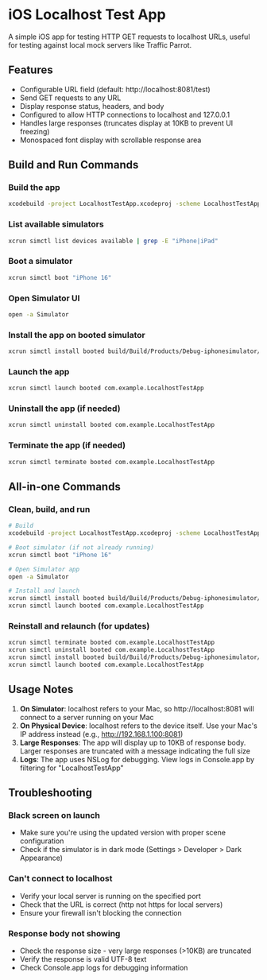 # iOS Localhost Test App

A simple iOS app for testing HTTP GET requests to localhost URLs, useful for testing against local mock servers like Traffic Parrot.

## Features

- Configurable URL field (default: http://localhost:8081/test)
- Send GET requests to any URL
- Display response status, headers, and body
- Configured to allow HTTP connections to localhost and 127.0.0.1
- Handles large responses (truncates display at 10KB to prevent UI freezing)
- Monospaced font display with scrollable response area

## Build and Run Commands

### Build the app
```bash
xcodebuild -project LocalhostTestApp.xcodeproj -scheme LocalhostTestApp -sdk iphonesimulator -configuration Debug build -derivedDataPath build
```

### List available simulators
```bash
xcrun simctl list devices available | grep -E "iPhone|iPad"
```

### Boot a simulator
```bash
xcrun simctl boot "iPhone 16"
```

### Open Simulator UI
```bash
open -a Simulator
```

### Install the app on booted simulator
```bash
xcrun simctl install booted build/Build/Products/Debug-iphonesimulator/LocalhostTestApp.app
```

### Launch the app
```bash
xcrun simctl launch booted com.example.LocalhostTestApp
```

### Uninstall the app (if needed)
```bash
xcrun simctl uninstall booted com.example.LocalhostTestApp
```

### Terminate the app (if needed)
```bash
xcrun simctl terminate booted com.example.LocalhostTestApp
```

## All-in-one Commands

### Clean, build, and run
```bash
# Build
xcodebuild -project LocalhostTestApp.xcodeproj -scheme LocalhostTestApp -sdk iphonesimulator -configuration Debug clean build -derivedDataPath build

# Boot simulator (if not already running)
xcrun simctl boot "iPhone 16"

# Open Simulator app
open -a Simulator

# Install and launch
xcrun simctl install booted build/Build/Products/Debug-iphonesimulator/LocalhostTestApp.app
xcrun simctl launch booted com.example.LocalhostTestApp
```

### Reinstall and relaunch (for updates)
```bash
xcrun simctl terminate booted com.example.LocalhostTestApp
xcrun simctl uninstall booted com.example.LocalhostTestApp
xcrun simctl install booted build/Build/Products/Debug-iphonesimulator/LocalhostTestApp.app
xcrun simctl launch booted com.example.LocalhostTestApp
```

## Usage Notes

1. **On Simulator**: localhost refers to your Mac, so http://localhost:8081 will connect to a server running on your Mac
2. **On Physical Device**: localhost refers to the device itself. Use your Mac's IP address instead (e.g., http://192.168.1.100:8081)
3. **Large Responses**: The app will display up to 10KB of response body. Larger responses are truncated with a message indicating the full size
4. **Logs**: The app uses NSLog for debugging. View logs in Console.app by filtering for "LocalhostTestApp"

## Troubleshooting

### Black screen on launch
- Make sure you're using the updated version with proper scene configuration
- Check if the simulator is in dark mode (Settings > Developer > Dark Appearance)

### Can't connect to localhost
- Verify your local server is running on the specified port
- Check that the URL is correct (http not https for local servers)
- Ensure your firewall isn't blocking the connection

### Response body not showing
- Check the response size - very large responses (>10KB) are truncated
- Verify the response is valid UTF-8 text
- Check Console.app logs for debugging information